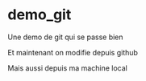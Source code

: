 # demo_git
Une demo de git qui se passe bien

Et maintenant on modifie depuis github

Mais aussi depuis ma machine local
